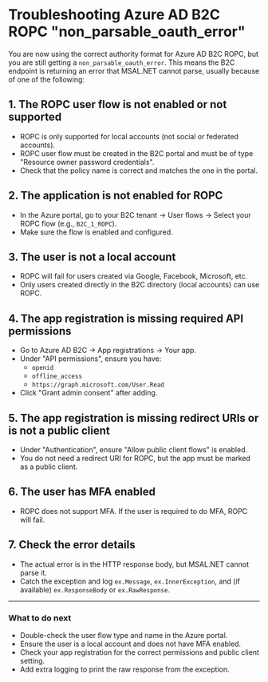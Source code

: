 # Troubleshooting Azure AD B2C ROPC "non_parsable_oauth_error"

You are now using the correct authority format for Azure AD B2C ROPC, but you are still getting a `non_parsable_oauth_error`. This means the B2C endpoint is returning an error that MSAL.NET cannot parse, usually because of one of the following:

## 1. The ROPC user flow is not enabled or not supported
- ROPC is only supported for local accounts (not social or federated accounts).
- ROPC user flow must be created in the B2C portal and must be of type "Resource owner password credentials".
- Check that the policy name is correct and matches the one in the portal.

## 2. The application is not enabled for ROPC
- In the Azure portal, go to your B2C tenant → User flows → Select your ROPC flow (e.g., `B2C_1_ROPC`).
- Make sure the flow is enabled and configured.

## 3. The user is not a local account
- ROPC will fail for users created via Google, Facebook, Microsoft, etc.
- Only users created directly in the B2C directory (local accounts) can use ROPC.

## 4. The app registration is missing required API permissions
- Go to Azure AD B2C → App registrations → Your app.
- Under "API permissions", ensure you have:
  - `openid`
  - `offline_access`
  - `https://graph.microsoft.com/User.Read`
- Click "Grant admin consent" after adding.

## 5. The app registration is missing redirect URIs or is not a public client
- Under "Authentication", ensure "Allow public client flows" is enabled.
- You do not need a redirect URI for ROPC, but the app must be marked as a public client.

## 6. The user has MFA enabled
- ROPC does not support MFA. If the user is required to do MFA, ROPC will fail.

## 7. Check the error details
- The actual error is in the HTTP response body, but MSAL.NET cannot parse it.
- Catch the exception and log `ex.Message`, `ex.InnerException`, and (if available) `ex.ResponseBody` or `ex.RawResponse`.

---

### What to do next
- Double-check the user flow type and name in the Azure portal.
- Ensure the user is a local account and does not have MFA enabled.
- Check your app registration for the correct permissions and public client setting.
- Add extra logging to print the raw response from the exception.
